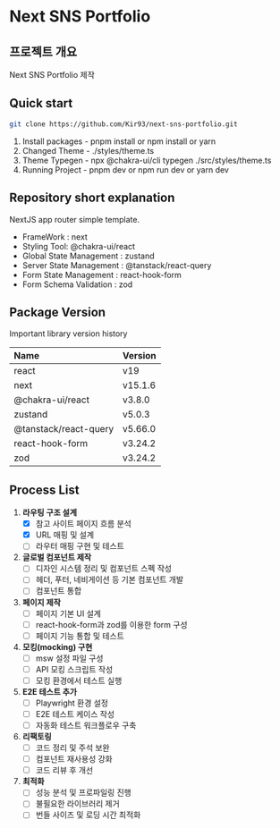 # Next SNS Portfolio

## 프로젝트 개요

Next SNS Portfolio 제작

## Quick start

```zsh
git clone https://github.com/Kir93/next-sns-portfolio.git
```

1. Install packages - pnpm install or npm install or yarn
2. Changed Theme - ./styles/theme.ts
3. Theme Typegen - npx @chakra-ui/cli typegen ./src/styles/theme.ts
4. Running Project - pnpm dev or npm run dev or yarn dev

## Repository short explanation

NextJS app router simple template.

- FrameWork : next
- Styling Tool: @chakra-ui/react
- Global State Management : zustand
- Server State Management : @tanstack/react-query
- Form State Management : react-hook-form
- Form Schema Validation : zod

## Package Version

Important library version history

| Name                  | Version |
| :-------------------- | :------ |
| react                 | v19     |
| next                  | v15.1.6 |
| @chakra-ui/react      | v3.8.0  |
| zustand               | v5.0.3  |
| @tanstack/react-query | v5.66.0 |
| react-hook-form       | v3.24.2 |
| zod                   | v3.24.2 |

## Process List

1. **라우팅 구조 설계**
   - [x] 참고 사이트 페이지 흐름 분석
   - [x] URL 매핑 및 설계
   - [ ] 라우터 매핑 구현 및 테스트
2. **글로벌 컴포넌트 제작**
   - [ ] 디자인 시스템 정리 및 컴포넌트 스펙 작성
   - [ ] 헤더, 푸터, 네비게이션 등 기본 컴포넌트 개발
   - [ ] 컴포넌트 통합
3. **페이지 제작**
   - [ ] 페이지 기본 UI 설계
   - [ ] react-hook-form과 zod를 이용한 form 구성
   - [ ] 페이지 기능 통합 및 테스트
4. **모킹(mocking) 구현**
   - [ ] msw 설정 파일 구성
   - [ ] API 모킹 스크립트 작성
   - [ ] 모킹 환경에서 테스트 실행
5. **E2E 테스트 추가**
   - [ ] Playwright 환경 설정
   - [ ] E2E 테스트 케이스 작성
   - [ ] 자동화 테스트 워크플로우 구축
6. **리팩토링**
   - [ ] 코드 정리 및 주석 보완
   - [ ] 컴포넌트 재사용성 강화
   - [ ] 코드 리뷰 후 개선
7. **최적화**
   - [ ] 성능 분석 및 프로파일링 진행
   - [ ] 불필요한 라이브러리 제거
   - [ ] 번들 사이즈 및 로딩 시간 최적화
